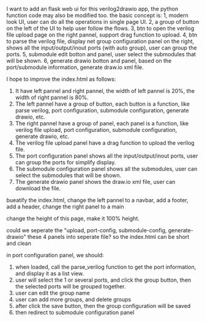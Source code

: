 I want to add an flask web ui for this verilog2drawio app, the python function code may also be modified too. the basic concept is:
 1, modern look UI, user can do all the operations in single page UI.
 2, a group of button on the left of the UI to help user follow the flows.
 3, btn to open the verilog file upload page on the right pannel, support drag function to upload.
 4, btn to parse the verilog file, display net group configuration panel on the right, shows all the input/output/inout ports (with auto group), user can group the ports.
 5, submodule edit botton and panel, user select the submodules that will be shown.
 6, generate drawio botton and panel,  based on the port/submodule information, generate draw.io xml file. 


 I hope to improve the index.html as follows:
 1. It have left pannel and right pannel, the width of left pannel is 20%, the width of right pannel is 80%.
 2. The left pannel have a group of button, each button is a function, like parse verilog, port configuration, submodule configuration, generate drawio, etc.
 3. The right pannel have a group of panel, each panel is a function, like verilog file upload, port configuration, submodule configuration, generate drawio, etc.
 4. The verilog file upload panel have a drag function to upload the verilog file.
 5. The port configuration panel shows all the input/output/inout ports, user can group the ports for simplify display.
 6. The submodule configuration panel shows all the submodules, user can select the submodules that will be shown.
 7. The generate drawio panel shows the draw.io xml file, user can download the file.


 bueatify the index.html, change the left pannel to a navbar, add a footer, add a header, change the right panel to a main

 change the height of this page, make it 100% height.

 could we seperate the "upload, port-config, submodule-config, generate-drawio" these 4 panels into seperate file? so the index.html can be short and clean

 in port configuration panel, we should:
 1. when loaded, call the parse_verilog function to get the port information, and display it as a list view.
 2. user will select the 1 or several ports, and click the group button, then the selected ports will be grouped together.
 3. user can edit the group name
 4. user can add more groups, and delete groups
 5. after click the save button, then the group configuration will be saved
 6. then redirect to submodule configuration panel

